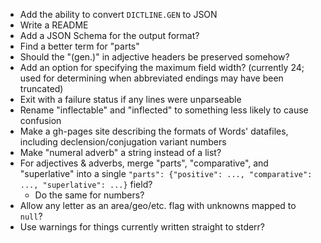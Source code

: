 - Add the ability to convert `DICTLINE.GEN` to JSON
- Write a README
- Add a JSON Schema for the output format?
- Find a better term for "parts"
- Should the "(gen.)" in adjective headers be preserved somehow?
- Add an option for specifying the maximum field width? (currently 24; used for
  determining when abbreviated endings may have been truncated)
- Exit with a failure status if any lines were unparseable
- Rename "inflectable" and "inflected" to something less likely to cause
  confusion
- Make a gh-pages site describing the formats of Words' datafiles, including
  declension/conjugation variant numbers
- Make "numeral adverb" a string instead of a list?
- For adjectives & adverbs, merge "parts", "comparative", and "superlative"
  into a single `"parts": {"positive": ..., "comparative": ..., "superlative":
  ...}` field?
    - Do the same for numbers?
- Allow any letter as an area/geo/etc. flag with unknowns mapped to `null`?
- Use warnings for things currently written straight to stderr?
